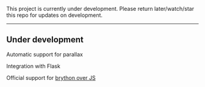 This project is currently under development.
Please return later/watch/star this repo for updates on development.

__________________

## Under development

Automatic support for parallax

Integration with Flask

Official support for [brython over JS](https://brython.info/static_tutorial/en/index.html)


